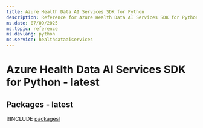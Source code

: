 ```yaml
---
title: Azure Health Data AI Services SDK for Python
description: Reference for Azure Health Data AI Services SDK for Python
ms.date: 07/09/2025
ms.topic: reference
ms.devlang: python
ms.service: healthdataaiservices
---
```

# Azure Health Data AI Services SDK for Python - latest
## Packages - latest
[!INCLUDE [packages](health-data-ai-services-index.md)]